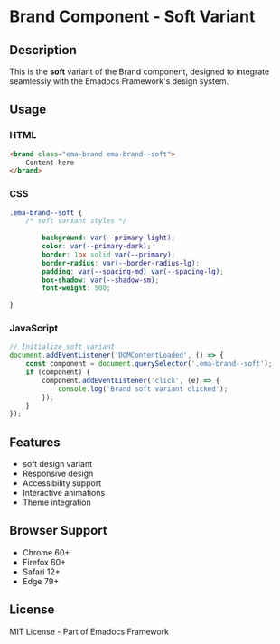 # Brand Component - Soft Variant

## Description
This is the **soft** variant of the Brand component, designed to integrate seamlessly with the Emadocs Framework's design system.

## Usage

### HTML
```html
<brand class="ema-brand ema-brand--soft">
    Content here
</brand>
```

### CSS
```css
.ema-brand--soft {
    /* soft variant styles */
    
        background: var(--primary-light);
        color: var(--primary-dark);
        border: 1px solid var(--primary);
        border-radius: var(--border-radius-lg);
        padding: var(--spacing-md) var(--spacing-lg);
        box-shadow: var(--shadow-sm);
        font-weight: 500;
    
}
```

### JavaScript
```javascript
// Initialize soft variant
document.addEventListener('DOMContentLoaded', () => {
    const component = document.querySelector('.ema-brand--soft');
    if (component) {
        component.addEventListener('click', (e) => {
            console.log('Brand soft variant clicked');
        });
    }
});
```

## Features
- soft design variant
- Responsive design
- Accessibility support
- Interactive animations
- Theme integration

## Browser Support
- Chrome 60+
- Firefox 60+
- Safari 12+
- Edge 79+

## License
MIT License - Part of Emadocs Framework
